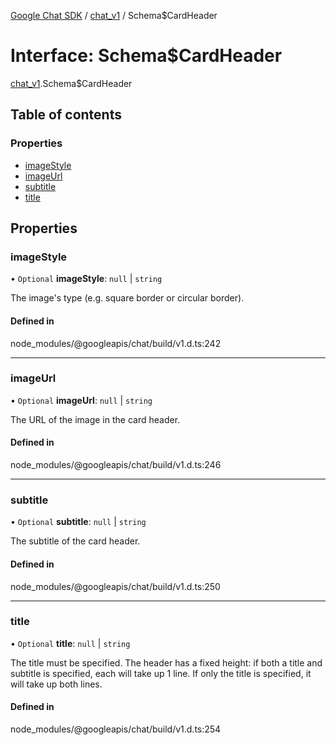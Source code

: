 [Google Chat SDK](../README.md) / [chat\_v1](../modules/chat_v1.md) / Schema$CardHeader

# Interface: Schema$CardHeader

[chat_v1](../modules/chat_v1.md).Schema$CardHeader

## Table of contents

### Properties

- [imageStyle](chat_v1.Schema_CardHeader.md#imagestyle)
- [imageUrl](chat_v1.Schema_CardHeader.md#imageurl)
- [subtitle](chat_v1.Schema_CardHeader.md#subtitle)
- [title](chat_v1.Schema_CardHeader.md#title)

## Properties

### imageStyle

• `Optional` **imageStyle**: ``null`` \| `string`

The image's type (e.g. square border or circular border).

#### Defined in

node_modules/@googleapis/chat/build/v1.d.ts:242

___

### imageUrl

• `Optional` **imageUrl**: ``null`` \| `string`

The URL of the image in the card header.

#### Defined in

node_modules/@googleapis/chat/build/v1.d.ts:246

___

### subtitle

• `Optional` **subtitle**: ``null`` \| `string`

The subtitle of the card header.

#### Defined in

node_modules/@googleapis/chat/build/v1.d.ts:250

___

### title

• `Optional` **title**: ``null`` \| `string`

The title must be specified. The header has a fixed height: if both a title and subtitle is specified, each will take up 1 line. If only the title is specified, it will take up both lines.

#### Defined in

node_modules/@googleapis/chat/build/v1.d.ts:254
